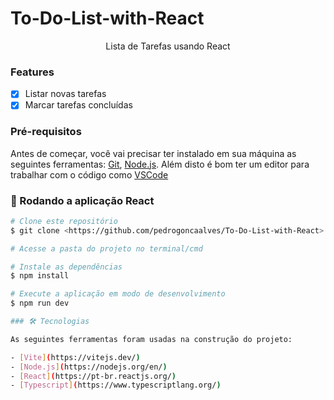 # To-Do-List-with-React

<p align="center">Lista de Tarefas usando React</p>

### Features

- [x] Listar novas tarefas
- [x] Marcar tarefas concluídas

### Pré-requisitos

Antes de começar, você vai precisar ter instalado em sua máquina as seguintes ferramentas:
[Git](https://git-scm.com), [Node.js](https://nodejs.org/en/). 
Além disto é bom ter um editor para trabalhar com o código como [VSCode](https://code.visualstudio.com/)

### 🎲 Rodando a aplicação React

```bash
# Clone este repositório
$ git clone <https://github.com/pedrogoncaalves/To-Do-List-with-React>

# Acesse a pasta do projeto no terminal/cmd

# Instale as dependências
$ npm install

# Execute a aplicação em modo de desenvolvimento
$ npm run dev

### 🛠 Tecnologias

As seguintes ferramentas foram usadas na construção do projeto:

- [Vite](https://vitejs.dev/)
- [Node.js](https://nodejs.org/en/)
- [React](https://pt-br.reactjs.org/)
- [Typescript](https://www.typescriptlang.org/)

